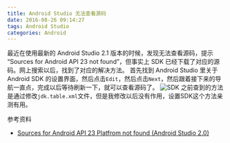 ```yaml
---
title: Android Studio 无法查看源码
date: 2016-08-26 09:14:27
tags: Android Studio
categories: Android
---
```


最近在使用最新的 Android Studio 2.1 版本的时候，发现无法查看源码，提示 “Sources for Android API 23 not found”，但事实上 SDK 已经下载了对应的源码。网上搜索以后，找到了对应的解决方法。
首先找到 Android Studio 里关于 Android SDK 的设置界面，然后点击`Edit`，然后点击`Next`，然后跟着接下来的导航一直点，完成以后等待刷新一下，就可以查看源码了。
![SDK](http://7xrac3.com1.z0.glb.clouddn.com/Android-Studio-SDK.png)
之前查到的方法是通过修改`jdk.table.xml`文件，但是我修改以后没有作用，设置SDK这个方法亲测有用。

参考资料
- [Sources for Android API 23 Platfrom not found (Android Studio 2.0)](http://stackoverflow.com/questions/36814755/sources-for-android-api-23-platfrom-not-found-android-studio-2-0)
